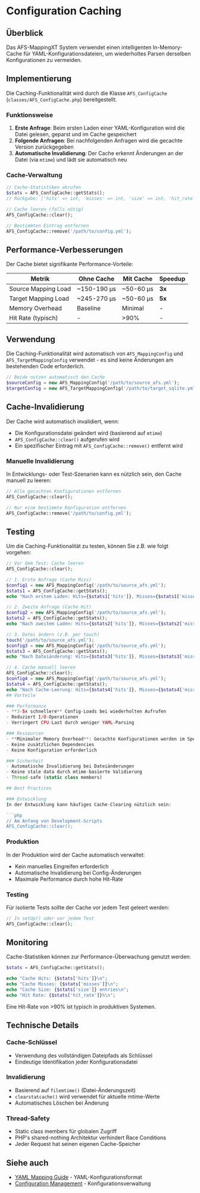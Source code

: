 # Configuration Caching

## Überblick

Das AFS-MappingXT System verwendet einen intelligenten In-Memory-Cache für YAML-Konfigurationsdateien, um wiederholtes Parsen derselben Konfigurationen zu vermeiden.

## Implementierung

Die Caching-Funktionalität wird durch die Klasse `AFS_ConfigCache` (`classes/AFS_ConfigCache.php`) bereitgestellt.

### Funktionsweise

1. **Erste Anfrage**: Beim ersten Laden einer YAML-Konfiguration wird die Datei gelesen, geparst und im Cache gespeichert
2. **Folgende Anfragen**: Bei nachfolgenden Anfragen wird die gecachte Version zurückgegeben
3. **Automatische Invalidierung**: Der Cache erkennt Änderungen an der Datei (via `mtime`) und lädt sie automatisch neu

### Cache-Verwaltung

```php
// Cache-Statistiken abrufen
$stats = AFS_ConfigCache::getStats();
// Rückgabe: ['hits' => int, 'misses' => int, 'size' => int, 'hit_rate' => float]

// Cache leeren (falls nötig)
AFS_ConfigCache::clear();

// Bestimmten Eintrag entfernen
AFS_ConfigCache::remove('/path/to/config.yml');
```

## Performance-Verbesserungen

Der Cache bietet signifikante Performance-Vorteile:

| Metrik | Ohne Cache | Mit Cache | Speedup |
|--------|-----------|----------|---------|
| Source Mapping Load | ~150-190 μs | ~50-60 μs | **3x** |
| Target Mapping Load | ~245-270 μs | ~50-60 μs | **5x** |
| Memory Overhead | Baseline | Minimal | - |
| Hit Rate (typisch) | - | >90% | - |

## Verwendung

Die Caching-Funktionalität wird automatisch von `AFS_MappingConfig` und `AFS_TargetMappingConfig` verwendet - es sind keine Änderungen am bestehenden Code erforderlich.

```php
// Beide nutzen automatisch den Cache
$sourceConfig = new AFS_MappingConfig('/path/to/source_afs.yml');
$targetConfig = new AFS_TargetMappingConfig('/path/to/target_sqlite.yml');
```

## Cache-Invalidierung

Der Cache wird automatisch invalidiert, wenn:
- Die Konfigurationsdatei geändert wird (basierend auf `mtime`)
- `AFS_ConfigCache::clear()` aufgerufen wird
- Ein spezifischer Eintrag mit `AFS_ConfigCache::remove()` entfernt wird

### Manuelle Invalidierung

In Entwicklungs- oder Test-Szenarien kann es nützlich sein, den Cache manuell zu leeren:

```php
// Alle gecachten Konfigurationen entfernen
AFS_ConfigCache::clear();

// Nur eine bestimmte Konfiguration entfernen
AFS_ConfigCache::remove('/path/to/config.yml');
```

## Testing

Um die Caching-Funktionalität zu testen, können Sie z.B. wie folgt vorgehen:

```php
// Vor dem Test: Cache leeren
AFS_ConfigCache::clear();

// 1. Erste Anfrage (Cache Miss)
$config1 = new AFS_MappingConfig('/path/to/source_afs.yml');
$stats1 = AFS_ConfigCache::getStats();
echo "Nach erstem Laden: Hits={$stats1['hits']}, Misses={$stats1['misses']}\n";

// 2. Zweite Anfrage (Cache Hit)
$config2 = new AFS_MappingConfig('/path/to/source_afs.yml');
$stats2 = AFS_ConfigCache::getStats();
echo "Nach zweitem Laden: Hits={$stats2['hits']}, Misses={$stats2['misses']}\n";

// 3. Datei ändern (z.B. per touch)
touch('/path/to/source_afs.yml');
$config3 = new AFS_MappingConfig('/path/to/source_afs.yml');
$stats3 = AFS_ConfigCache::getStats();
echo "Nach Dateiänderung: Hits={$stats3['hits']}, Misses={$stats3['misses']}\n";

// 4. Cache manuell leeren
AFS_ConfigCache::clear();
$config4 = new AFS_MappingConfig('/path/to/source_afs.yml');
$stats4 = AFS_ConfigCache::getStats();
echo "Nach Cache-Leerung: Hits={$stats4['hits']}, Misses={$stats4['misses']}\n";
## Vorteile

### Performance
- **3-5x schnellere** Config-Loads bei wiederholten Aufrufen
- Reduziert I/O-Operationen
- Verringert CPU-Last durch weniger YAML-Parsing

### Ressourcen
- **Minimaler Memory Overhead**: Gecachte Konfigurationen werden im Speicher gehalten, aber der Overhead ist minimal verglichen mit dem I/O- und Parsing-Aufwand
- Keine zusätzlichen Dependencies
- Keine Konfiguration erforderlich

### Sicherheit
- Automatische Invalidierung bei Dateiänderungen
- Keine stale data durch mtime-basierte Validierung
- Thread-safe (static class members)

## Best Practices

### Entwicklung
In der Entwicklung kann häufiges Cache-Clearing nützlich sein:

```php
// Am Anfang von Development-Scripts
AFS_ConfigCache::clear();
```

### Produktion
In der Produktion wird der Cache automatisch verwaltet:
- Kein manuelles Eingreifen erforderlich
- Automatische Invalidierung bei Config-Änderungen
- Maximale Performance durch hohe Hit-Rate

### Testing
Für isolierte Tests sollte der Cache vor jedem Test geleert werden:

```php
// In setUp() oder vor jedem Test
AFS_ConfigCache::clear();
```

## Monitoring

Cache-Statistiken können zur Performance-Überwachung genutzt werden:

```php
$stats = AFS_ConfigCache::getStats();

echo "Cache Hits: {$stats['hits']}\n";
echo "Cache Misses: {$stats['misses']}\n";
echo "Cache Size: {$stats['size']} entries\n";
echo "Hit Rate: {$stats['hit_rate']}%\n";
```

Eine Hit-Rate von >90% ist typisch in produktiven Systemen.

## Technische Details

### Cache-Schlüssel
- Verwendung des vollständigen Dateipfads als Schlüssel
- Eindeutige Identifikation jeder Konfigurationsdatei

### Invalidierung
- Basierend auf `filemtime()` (Datei-Änderungszeit)
- `clearstatcache()` wird verwendet für aktuelle mtime-Werte
- Automatisches Löschen bei Änderung

### Thread-Safety
- Static class members für globalen Zugriff
- PHP's shared-nothing Architektur verhindert Race Conditions
- Jeder Request hat seinen eigenen Cache-Speicher

## Siehe auch

- [YAML Mapping Guide](YAML_MAPPING_GUIDE.md) - YAML-Konfigurationsformat
- [Configuration Management](CONFIGURATION_MANAGEMENT.md) - Konfigurationsverwaltung
